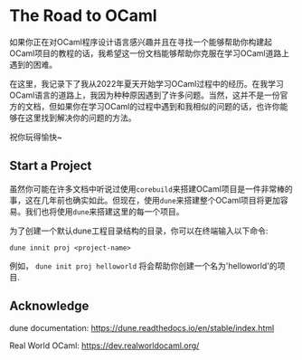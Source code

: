 # The Road to OCaml

如果你正在对OCaml程序设计语言感兴趣并且在寻找一个能够帮助你构建起OCaml项目的教程的话，我希望这一份文档能够帮助你克服在学习OCaml道路上遇到的困难。

在这里，我记录下了我从2022年夏天开始学习OCaml过程中的经历。在我学习OCaml语言的道路上，我因为种种原因遇到了许多问题。当然，这并不是一份官方的文档，但如果你在学习OCaml的过程中遇到和我相似的问题的话，也许你能够在这里找到解决你的问题的方法。

祝你玩得愉快~

## Start a Project

虽然你可能在许多文档中听说过使用`corebuild`来搭建OCaml项目是一件非常棒的事，这在几年前也确实如此。但现在，使用`dune`来搭建整个OCaml项目将更加容易。我们也将使用`dune`来搭建这里的每一个项目。

为了创建一个默认dune工程目录结构的目录，你可以在终端输入以下命令:

~~~shell
dune innit proj <project-name>
~~~

例如， `dune init proj helloworld` 将会帮助你创建一个名为'helloworld'的项目.



## Acknowledge

dune documentation: https://dune.readthedocs.io/en/stable/index.html

Real World OCaml: https://dev.realworldocaml.org/